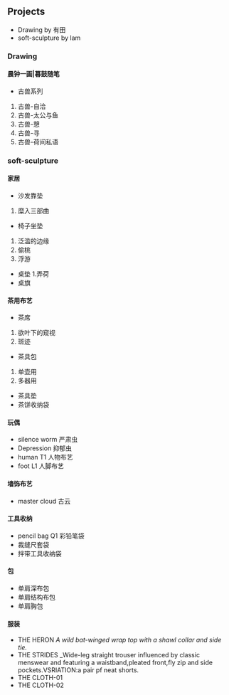 ## Projects

- Drawing by 有田
- soft-sculpture by lam



### Drawing

#### 晨钟一画|暮鼓随笔
- 古兽系列
1. 古兽-自洽
2. 古兽-太公与鱼
3. 古兽-憩
4. 古兽-寻
5. 古兽-荷间私语



### soft-sculpture

#### 家居
- 沙发靠垫
1. 糜入三部曲
- 椅子坐垫
1. 泛滥的边缘
2. 偷桃
3. 浮游
- 桌垫
1.弄荷
- 桌旗

#### 茶用布艺
- 茶席
1. 欲叶下的窥视
2. 斑迹
- 茶具包
1. 单壶用
2. 多器用
- 茶具垫
- 茶饼收纳袋

#### 玩偶
- silence worm 严肃虫
- Depression 抑郁虫
- human T1 人物布艺
- foot L1 人脚布艺

#### 墙饰布艺
- master cloud 古云

#### 工具收纳
- pencil bag Q1 彩铅笔袋
- 裁缝尺套袋
- 拌带工具收纳袋

#### 包
- 单肩深布包
- 单肩结构布包
- 单肩胸包

#### 服装
- THE HERON  _A wild bat-winged wrap top with a shawl collar and side tie._
- THE STRIDES  _Wide-leg straight trouser influenced by classic menswear and featuring a waistband,pleated front,fly zip and side pockets.VSRIATION:a pair pf neat shorts.
- THE CLOTH-01
- THE CLOTH-02



